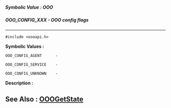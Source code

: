 ##### Symbolic Value : OOO
##### OOO_CONFIG_XXX - OOO config flags
---
```
#include <oooapi.h>
```

**Symbolic Values :**

	OOO_CONFIG_AGENT	  -  

	OOO_CONFIG_SERVICE	  -  

	OOO_CONFIG_UNKNOWN	  -  


**Description :**




**See Also :**
[OOOGetState](/domino-c-api-docs/reference/Func/OOOGetState)
---

